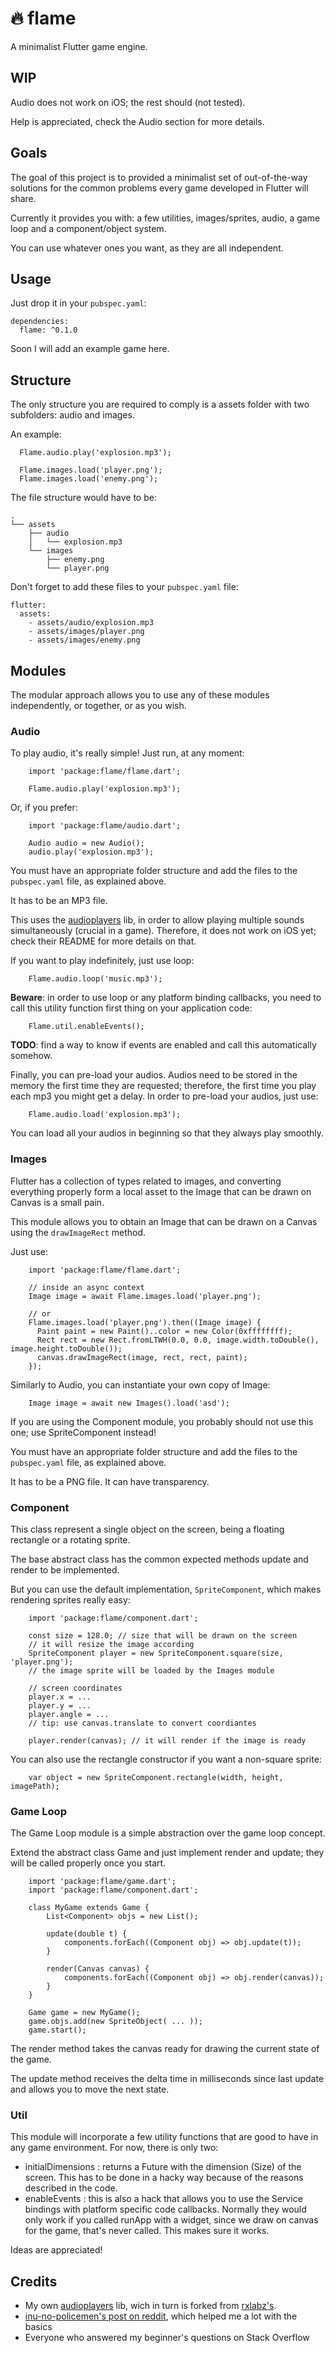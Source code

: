 # :fire: flame

A minimalist Flutter game engine.

## WIP

Audio does not work on iOS; the rest should (not tested).

Help is appreciated, check the Audio section for more details.

## Goals

The goal of this project is to provided a minimalist set of out-of-the-way solutions for the common problems every game developed in Flutter will share.

Currently it provides you with: a few utilities, images/sprites, audio, a game loop and a component/object system.

You can use whatever ones you want, as they are all independent.

## Usage

Just drop it in your `pubspec.yaml`:

```
dependencies:
  flame: ^0.1.0
```

Soon I will add an example game here.

## Structure

The only structure you are required to comply is a assets folder with two subfolders: audio and images.

An example:

```
  Flame.audio.play('explosion.mp3');

  Flame.images.load('player.png');
  Flame.images.load('enemy.png');
```

The file structure would have to be:

```
.
└── assets
    ├── audio
    │   └── explosion.mp3
    └── images
        ├── enemy.png
        └── player.png
```

Don't forget to add these files to your `pubspec.yaml` file:

```
flutter:
  assets:
    - assets/audio/explosion.mp3
    - assets/images/player.png
    - assets/images/enemy.png
```

## Modules

The modular approach allows you to use any of these modules independently, or together, or as you wish.

### Audio

To play audio, it's really simple! Just run, at any moment:

```
    import 'package:flame/flame.dart';

    Flame.audio.play('explosion.mp3');
```

Or, if you prefer:

```
    import 'package:flame/audio.dart';

    Audio audio = new Audio();
    audio.play('explosion.mp3');
```

You must have an appropriate folder structure and add the files to the `pubspec.yaml` file, as explained above.

It has to be an MP3 file.

This uses the [audioplayers](https://github.com/luanpotter/audioplayer) lib, in order to allow playing multiple sounds simultaneously (crucial in a game).
Therefore, it does not work on iOS yet; check their README for more details on that.

If you want to play indefinitely, just use loop:

```
    Flame.audio.loop('music.mp3');
```

**Beware**: in order to use loop or any platform binding callbacks, you need to call this utility function first thing on your application code:

```
    Flame.util.enableEvents();
```

**TODO**: find a way to know if events are enabled and call this automatically somehow.

Finally, you can pre-load your audios. Audios need to be stored in the memory the first time they are requested; therefore, the first time you play each mp3 you might get a delay. In order to pre-load your audios, just use:

```
    Flame.audio.load('explosion.mp3');
```

You can load all your audios in beginning so that they always play smoothly.

### Images

Flutter has a collection of types related to images, and converting everything properly form a local asset to the Image that can be drawn on Canvas is a small pain.

This module allows you to obtain an Image that can be drawn on a Canvas using the `drawImageRect` method.

Just use:
```
    import 'package:flame/flame.dart';

    // inside an async context
    Image image = await Flame.images.load('player.png');
    
    // or
    Flame.images.load('player.png').then((Image image) {
      Paint paint = new Paint()..color = new Color(0xffffffff);
      Rect rect = new Rect.fromLTWH(0.0, 0.0, image.width.toDouble(), image.height.toDouble());
      canvas.drawImageRect(image, rect, rect, paint);
    });
```

Similarly to Audio, you can instantiate your own copy of Image:

```
    Image image = await new Images().load('asd');
```

If you are using the Component module, you probably should not use this one; use SpriteComponent instead!

You must have an appropriate folder structure and add the files to the `pubspec.yaml` file, as explained above.

It has to be a PNG file. It can have transparency.

### Component

This class represent a single object on the screen, being a floating rectangle or a rotating sprite.

The base abstract class has the common expected methods update and render to be implemented.

But you can use the default implementation, `SpriteComponent`, which makes rendering sprites really easy:

```
    import 'package:flame/component.dart';

    const size = 128.0; // size that will be drawn on the screen
    // it will resize the image according
    SpriteComponent player = new SpriteComponent.square(size, 'player.png');
    // the image sprite will be loaded by the Images module
    
    // screen coordinates
    player.x = ...
    player.y = ...
    player.angle = ...
    // tip: use canvas.translate to convert coordiantes
    
    player.render(canvas); // it will render if the image is ready
```

You can also use the rectangle constructor if you want a non-square sprite:

```
    var object = new SpriteComponent.rectangle(width, height, imagePath);
```

### Game Loop

The Game Loop module is a simple abstraction over the game loop concept.

Extend the abstract class Game and just implement render and update; they will be called properly once you start.

```
    import 'package:flame/game.dart';
    import 'package:flame/component.dart';

    class MyGame extends Game {
        List<Component> objs = new List();

        update(double t) {
            components.forEach((Component obj) => obj.update(t));
        }

        render(Canvas canvas) {
            components.forEach((Component obj) => obj.render(canvas));
        }
    }    
   
    Game game = new MyGame();
    game.objs.add(new SpriteObject( ... ));
    game.start();
``` 

The render method takes the canvas ready for drawing the current state of the game.

The update method receives the delta time in milliseconds since last update and allows you to move the next state.

### Util

This module will incorporate a few utility functions that are good to have in any game environment. For now, there is only two:

 * initialDimensions : returns a Future with the dimension (Size) of the screen. This has to be done in a hacky way because of the reasons described in the code.
 * enableEvents : this is also a hack that allows you to use the Service bindings with platform specific code callbacks. Normally they would only work if you called runApp with a widget, since we draw on canvas for the game, that's never called. This makes sure it works.

Ideas are appreciated!

## Credits

 * My own [audioplayers](https://github.com/luanpotter/audioplayer) lib, wich in turn is forked from [rxlabz's](https://github.com/rxlabz/audioplayer).
 * [inu-no-policemen's post on reddit](https://www.reddit.com/r/dartlang/comments/69luui/minimal_flutter_game_loop/), which helped me a lot with the basics
 * Everyone who answered my beginner's questions on Stack Overflow